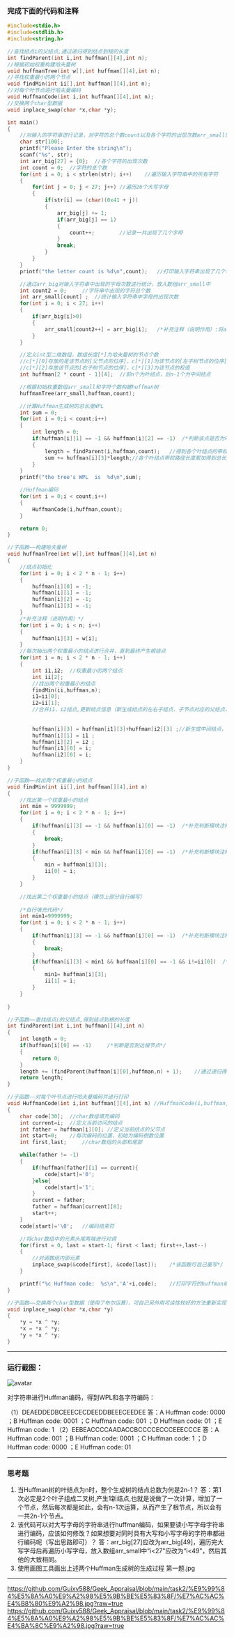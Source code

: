 ### 完成下面的代码和注释

```c
#include<stdio.h>
#include<stdlib.h>
#include<string.h>

//查找结点i的父结点,通过递归得到结点到根的长度
int findParent(int i,int huffman[][4],int n);
//根据初始权重构建哈夫曼树
void huffmanTree(int w[],int huffman[][4],int n);
//寻找权重最小的两个节点
void findMin(int ii[],int huffman[][4],int n);
//对每个叶节点进行哈夫曼编码
void HuffmanCode(int i,int huffman[][4],int n);
//交换两个char型数据
void inplace_swap(char *x,char *y);

int main()
{
    //对输入的字符串进行记录，对字符的总个数count以及各个字符的出现次数arr_small[]进行统计
    char str[100];
    printf("Please Enter the string\n");
    scanf("%s", str);
    int arr_big[27] = {0};  //各个字符的出现次数
    int count = 0;  //字符的总个数
    for(int i = 0; i < strlen(str); i++)    //遍历输入字符串中的所有字符
    {
        for(int j = 0; j < 27; j++) //遍历26个大写字母
        {
            if(str[i] == (char)(0x41 + j))
            {
                arr_big[j] += 1;
                if(arr_big[j] == 1)
                {
                	count++; 		//记录一共出现了几个字母
                }
                break;
            }
        }
    }
    printf("the letter count is %d\n",count);   //打印输入字符串出现了几个字母

    //通过arr_big对输入字符串中出现的字母次数进行统计，放入数组arr_small中
    int count2 = 0;     //字符串中出现的字符总个数
    int arr_small[count] ;  //统计输入字符串中字母的出现次数
    for(int i = 0; i < 27; i++)
    {
        if(arr_big[i]>0)
        {
            arr_small[count2++] = arr_big[i];	/*补充注释（说明作用）:将arr_big对输入字符串中出现的字母次数放入数组arr_small中*/
        }
    }

    //定义int型二维数组，数组长度[*]为哈夫曼树的节点个数
    //c[*][0]存放的是该节点的[父节点的位序]，c[*][1]为该节点的[左子树节点的位序]
    //c[*][2]存放该节点的[右子树节点的位序]，c[*][3]为该节点的权值
    int huffman[2 * count - 1][4];  //前n个为叶结点，后n-1个为中间结点

    //根据初始权重数组arr_small和字符个数构建huffman树
    huffmanTree(arr_small,huffman,count);

    //计算Huffman生成树的总长度WPL
    int sum = 0;
    for(int i = 0;i < count;i++)
    {
        int length = 0;
        if(huffman[i][1] == -1 && huffman[i][2] == -1)  /*判断该点是否为叶结点*/
        {
            length = findParent(i,huffman,count);   //得到各个叶结点的带权路径长度
            sum += huffman[i][3]*length;//各个叶结点带权路径长度累加得到总长度WPL
        }
    }
    printf("the tree's WPL  is  %d\n",sum);

    //Huffman编码
    for(int i = 0;i < count;i++)
    {
        HuffmanCode(i,huffman,count);
    }

    return 0;
}

//子函数——构建哈夫曼树
void huffmanTree(int w[],int huffman[][4],int n)
{
    //结点初始化
    for(int i = 0; i < 2 * n - 1; i++)
    {
        huffman[i][0] = -1;
        huffman[i][1] = -1;
        huffman[i][2] = -1;
        huffman[i][3] = -1;
    }
    /*补充注释（说明作用）*/
    for(int i = 0; i < n; i++)
    {
        huffman[i][3] = w[i];
    }
    //每次抽出两个权重最小的结点进行合并，直到最终产生根结点
    for(int i = n; i < 2 * n - 1; i++)
    {
        int i1,i2;  //权重最小的两个结点
        int ii[2]; 
        //找出两个权重最小的结点
        findMin(ii,huffman,n);
        i1=ii[0];
        i2=ii[1];
        //合并i1、i2结点,更新结点信息（新生成结点的左右子结点，子节点对应的父结点，新生成结点的权重）
        
        
        huffman[i][3] = huffman[i1][3]+huffman[i2][3] ;//新生成中间结点，赋予新生成结点的权重
        huffman[i][1] = i1 ;
        huffman[i][2] = i2 ;
        huffman[i1][0] = i;
        huffman[i2][0] = i;
    }
}

//子函数——找出两个权重最小的结点
void findMin(int ii[],int huffman[][4],int n)
{
    //找出第一个权重最小的结点
    int min = 9999999;
    for(int i = 0; i < 2 * n - 1; i++)
    {
        if(huffman[i][3] == -1 && huffman[i][0] == -1)  /*补充判断模块注释（说明作用）：判断该数组是否为空白，即该节点不是叶子节点或父节点*/
        {
            break;
        }
        if(huffman[i][3] < min && huffman[i][0] == -1)  /*补充判断模块注释（说明作用）：筛选权值，min将越来越小*/
        {
            min = huffman[i][3];
            ii[0] = i;
        }
    }

    //找出第二个权重最小的结点（模仿上部分自行编写）
    
    /*自行填充代码*/
    int min1=9999999;
    for(int i = 0; i < 2 * n - 1; i++)
    {
        if(huffman[i][3] == -1 && huffman[i][0] == -1)  /*补充判断模块注释（说明作用）判断该数组是否为空白，即该节点不是叶子节点或父节点*/
        {
            break;
        }
        if(huffman[i][3] < min1 && huffman[i][0] == -1 && i!=ii[0])  /*补充判断模块注释（说明作用）：筛选权值，min1将越来越小并且将min对应的i排除在外*/
        {
            min1= huffman[i][3];
            ii[1] = i;
        }
    }
    
}

//子函数——查找结点i的父结点,得到结点到根的长度
int findParent(int i,int huffman[][4],int n)
{
    int length = 0;
    if(huffman[i][0] == -1)     /*判断是否到达根节点*/
    {
        return 0;
    }
    length += (findParent(huffman[i][0],huffman,n) + 1);    //通过递归得到结点到根的路径长度
    return length;
}

//子函数——对每个叶节点进行哈夫曼编码并进行打印
void HuffmanCode(int i,int huffman[][4],int n) //HuffmanCode(i,huffman,count);
{
    char code[30];  //char数组填充编码
    int current=i;  //定义当前访问的结点
    int father = huffman[i][0]; //定义当前结点的父节点
    int start=0;    //每次编码的位置，初始为编码倒数位置
    int first,last;     //char数组的头部和尾部

    while(father != -1)
    {
        if(huffman[father][1] == current){
        	code[start]='0';
		}else{
			code[start]='1';
		}
        current = father;
        father = huffman[current][0];
        start++;
    }
    code[start]='\0';   //编码结束符

    //将char数组中的元素头尾两端进行对调
    for(first = 0, last = start-1; first < last; first++,last--)
    {
        //对调数组内部元素
        inplace_swap(&code[first], &code[last]);	/*该函数可自己重写*/
    }

    printf("%c Huffman code:  %s\n",'A'+i,code);    //打印字符的huffman编码
}

//子函数——交换两个char型数据（使用了布尔运算），可自己另外用可读性较好的方法重新实现改函数
void inplace_swap(char *x,char *y)
{
    *y = *x ^ *y;
    *x = *x ^ *y;
    *y = *x ^ *y;
}
```

***

### 运行截图：

![avatar](image.png)

对字符串进行Huffman编码，得到WPL和各字符编码：

（1）DEAEDDEDBCEEECECDEEDDBEEECEEDEE
答：A Huffman code:  0000 ；B Huffman code:  0001 ；C Huffman code:  001 ；D Huffman code:  01 ；E Huffman code:  1
（2）EEBEACCCCAADACCBCCCCECCCEEECCCE
答：A Huffman code:  001 ；B Huffman code:  0001 ；C Huffman code:  1 ；D Huffman code:  0000 ；E Huffman code:  01

---

### 思考题

1. 当Huffman树的叶结点为n时，整个生成树的结点总数为何是2n-1？
答：第1次必定是2个叶子组成二叉树,产生1新结点,也就是说做了一次计算，增加了一个节点，然后每次都是如此，会有n-1次运算，从而产生了根节点，所以会有一共2n-1个节点。
2. 该代码可以对大写字母的字符串进行huffman编码，如果要读小写字母字符串进行编码，应该如何修改？如果想要对同时具有大写和小写字母的字符串都进行编码呢（写出思路即可）？
答：arr_big[27]应改为arr_big[49]，遍历完大写字母后再遍历小写字母，放入数组arr_small中“i<27"应改为“i<49"，然后其他的大致相同。
3. 使用画图工具画出上述两个Huffman生成树的生成过程
第一题.jpg
***
https://github.com/Guixv588/Geek_Appraisal/blob/main/task2/%E9%99%84%E5%8A%A0%E9%A2%98%E5%9B%BE%E5%83%8F/%E7%AC%AC%E4%B8%80%E9%A2%98.jpg?raw=true
https://github.com/Guixv588/Geek_Appraisal/blob/main/task2/%E9%99%84%E5%8A%A0%E9%A2%98%E5%9B%BE%E5%83%8F/%E7%AC%AC%E4%BA%8C%E9%A2%98.jpg?raw=true